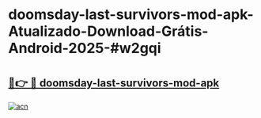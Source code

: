 # doomsday-last-survivors-mod-apk-Atualizado-Download-Grátis-Android-2025-#w2gqi

# <h2><a href="https://ainizakaria.my?title=doomsday-last-survivors-mod-apk&ref=24M">🔗👉 🔴 doomsday-last-survivors-mod-apk</a></h2>

[![acn](https://github.com/user-attachments/assets/0f9c940e-d8b0-45ae-aac7-cd30a18b3e1c)](https://ainizakaria.my?title=doomsday-last-survivors-mod-apk&ref=24M)

